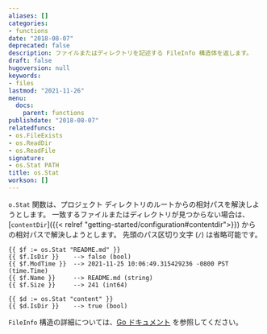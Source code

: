 ```yaml
---
aliases: []
categories:
- functions
date: "2018-08-07"
deprecated: false
description: ファイルまたはディレクトリを記述する FileInfo 構造体を返します。
draft: false
hugoversion: null
keywords:
- files
lastmod: "2021-11-26"
menu:
  docs:
    parent: functions
publishdate: "2018-08-07"
relatedfuncs:
- os.FileExists
- os.ReadDir
- os.ReadFile
signature:
- os.Stat PATH
title: os.Stat
workson: []
---
```

`o.Stat` 関数は、プロジェクト ディレクトリのルートからの相対パスを解決しようとします。 一致するファイルまたはディレクトリが見つからない場合は、[`contentDir`]({{< relref "getting-started/configuration#contentdir">}}) からの相対パスで解決しようとします。 先頭のパス区切り文字 (`/`) は省略可能です。

```go-html-template
{{ $f := os.Stat "README.md" }}
{{ $f.IsDir }}    --> false (bool)
{{ $f.ModTime }}  --> 2021-11-25 10:06:49.315429236 -0800 PST (time.Time)
{{ $f.Name }}     --> README.md (string)
{{ $f.Size }}     --> 241 (int64)

{{ $d := os.Stat "content" }}
{{ $d.IsDir }}    --> true (bool)
```

`FileInfo` 構造の詳細については、[Go ドキュメント](https://pkg.go.dev/io/fs#FileInfo) を参照してください。
